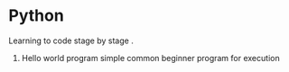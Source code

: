 # Python

Learning to code stage by stage .
1. Hello world program
simple common beginner program for execution 

